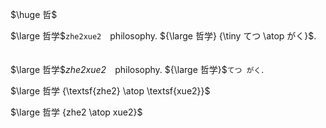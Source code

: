 $\huge 哲$

$\large 哲学$`zhe2xue2`　philosophy. ${\large 哲学} {\tiny てつ \atop がく}$. 　

$\large 哲学$*zhe2xue2*　philosophy. ${\large 哲学}$`てつ がく`. 　

$\large 哲学 {\textsf{zhe2} \atop \textsf{xue2}}$

$\large 哲学 {zhe2 \atop xue2}$
